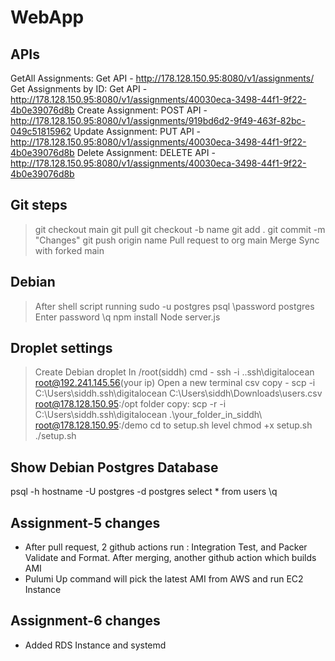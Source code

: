 # WebApp

## APIs

GetAll Assignments: Get API - http://178.128.150.95:8080/v1/assignments/ 
Get Assignments by ID: Get API - http://178.128.150.95:8080/v1/assignments/40030eca-3498-44f1-9f22-4b0e39076d8b
Create Assignment: POST API - http://178.128.150.95:8080/v1/assignments/919bd6d2-9f49-463f-82bc-049c51815962
Update Assignment: PUT API - http://178.128.150.95:8080/v1/assignments/40030eca-3498-44f1-9f22-4b0e39076d8b
Delete Assignment: DELETE API - http://178.128.150.95:8080/v1/assignments/40030eca-3498-44f1-9f22-4b0e39076d8b

## Git steps
> git checkout main
> git pull
> git checkout -b name
> git add .
> git commit -m "Changes"
> git push origin name
> Pull request to org main
> Merge
> Sync with forked main

## Debian
> After shell script running
> sudo -u postgres psql
> \password postgres
> Enter password
> \q
> npm install
> Node server.js

## Droplet settings
> Create Debian droplet
> In /root(siddh) cmd - ssh -i .\.ssh\digitalocean root@192.241.145.56(your ip)
> Open a new terminal
> csv copy - scp -i C:\Users\siddh\.ssh\digitalocean C:\Users\siddh\Downloads\users.csv root@178.128.150.95:/opt
> folder copy: scp -r -i C:\Users\siddh\.ssh\digitalocean .\your_folder_in_siddh\ root@178.128.150.95:/demo
> cd to setup.sh level
> chmod +x setup.sh
> ./setup.sh

## Show Debian Postgres Database
psql -h hostname -U postgres -d postgres
select * from users
\q

## Assignment-5 changes
- After pull request, 2 github actions run : Integration Test, and Packer Validate and Format. After merging, another github action which builds AMI
- Pulumi Up command will pick the latest AMI from AWS and run EC2 Instance

## Assignment-6 changes
- Added RDS Instance and systemd